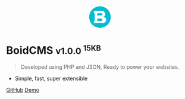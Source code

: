 <p align="center"><img alt="logo" width="60" height="60" src="/_media/logo.svg" /></p>

# BoidCMS <small>v1.0.0 <sup>15KB</sup></small>

> Developed using PHP and JSON, Ready to power your websites.

- Simple, fast, super extensible

[GitHub](https://github.com/BoidCMS/BoidCMS/) [Demo](demo)
